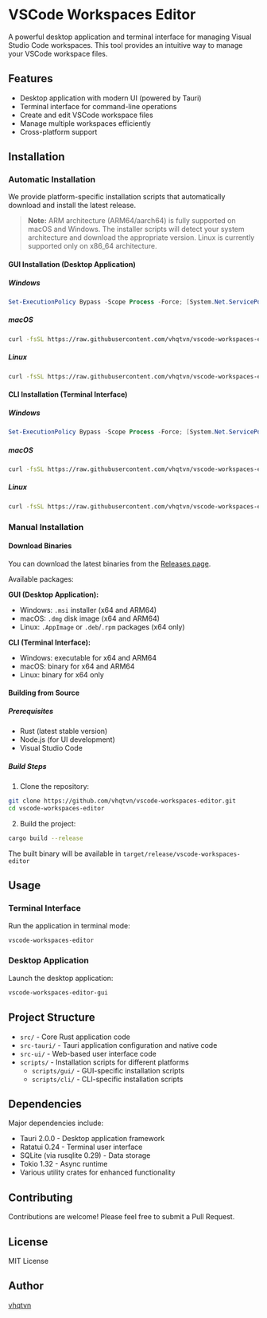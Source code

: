 # VSCode Workspaces Editor

A powerful desktop application and terminal interface for managing Visual Studio Code workspaces. This tool provides an intuitive way to manage your VSCode workspace files.

## Features

- Desktop application with modern UI (powered by Tauri)
- Terminal interface for command-line operations
- Create and edit VSCode workspace files
- Manage multiple workspaces efficiently
- Cross-platform support

## Installation

### Automatic Installation

We provide platform-specific installation scripts that automatically download and install the latest release.

> **Note:** ARM architecture (ARM64/aarch64) is fully supported on macOS and Windows. The installer scripts will detect your system architecture and download the appropriate version. Linux is currently supported only on x86_64 architecture.

#### GUI Installation (Desktop Application)

##### Windows

```powershell
Set-ExecutionPolicy Bypass -Scope Process -Force; [System.Net.ServicePointManager]::SecurityProtocol = [System.Net.ServicePointManager]::SecurityProtocol -bor 3072; iex ((New-Object System.Net.WebClient).DownloadString('https://raw.githubusercontent.com/vhqtvn/vscode-workspaces-editor/main/scripts/gui/install_windows.ps1'))
```

##### macOS

```bash
curl -fsSL https://raw.githubusercontent.com/vhqtvn/vscode-workspaces-editor/main/scripts/gui/install_macos.sh | bash
```

##### Linux

```bash
curl -fsSL https://raw.githubusercontent.com/vhqtvn/vscode-workspaces-editor/main/scripts/gui/install_linux.sh | bash
```

#### CLI Installation (Terminal Interface)

##### Windows

```powershell
Set-ExecutionPolicy Bypass -Scope Process -Force; [System.Net.ServicePointManager]::SecurityProtocol = [System.Net.ServicePointManager]::SecurityProtocol -bor 3072; iex ((New-Object System.Net.WebClient).DownloadString('https://raw.githubusercontent.com/vhqtvn/vscode-workspaces-editor/main/scripts/cli/install_windows.ps1'))
```

##### macOS

```bash
curl -fsSL https://raw.githubusercontent.com/vhqtvn/vscode-workspaces-editor/main/scripts/cli/install_macos.sh | bash
```

##### Linux

```bash
curl -fsSL https://raw.githubusercontent.com/vhqtvn/vscode-workspaces-editor/main/scripts/cli/install_linux.sh | bash
```

### Manual Installation

#### Download Binaries

You can download the latest binaries from the [Releases page](https://github.com/vhqtvn/vscode-workspaces-editor/releases).

Available packages:

**GUI (Desktop Application):**
- Windows: `.msi` installer (x64 and ARM64)
- macOS: `.dmg` disk image (x64 and ARM64)
- Linux: `.AppImage` or `.deb`/`.rpm` packages (x64 only)

**CLI (Terminal Interface):**
- Windows: executable for x64 and ARM64
- macOS: binary for x64 and ARM64
- Linux: binary for x64 only

#### Building from Source

##### Prerequisites

- Rust (latest stable version)
- Node.js (for UI development)
- Visual Studio Code

##### Build Steps

1. Clone the repository:
```bash
git clone https://github.com/vhqtvn/vscode-workspaces-editor.git
cd vscode-workspaces-editor
```

2. Build the project:
```bash
cargo build --release
```

The built binary will be available in `target/release/vscode-workspaces-editor`

## Usage

### Terminal Interface

Run the application in terminal mode:

```bash
vscode-workspaces-editor
```

### Desktop Application

Launch the desktop application:

```bash
vscode-workspaces-editor-gui
```

## Project Structure

- `src/` - Core Rust application code
- `src-tauri/` - Tauri application configuration and native code
- `src-ui/` - Web-based user interface code
- `scripts/` - Installation scripts for different platforms
  - `scripts/gui/` - GUI-specific installation scripts
  - `scripts/cli/` - CLI-specific installation scripts

## Dependencies

Major dependencies include:
- Tauri 2.0.0 - Desktop application framework
- Ratatui 0.24 - Terminal user interface
- SQLite (via rusqlite 0.29) - Data storage
- Tokio 1.32 - Async runtime
- Various utility crates for enhanced functionality

## Contributing

Contributions are welcome! Please feel free to submit a Pull Request.

## License

MIT License

## Author

[vhqtvn](https://github.com/vhqtvn)
